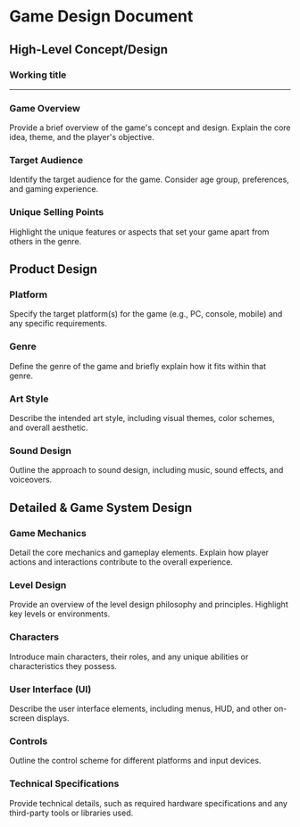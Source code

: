 <!-- This document serves as a design document of a game project in unity -->
<!-- Simon 1 -->
<!-- David 2 -->

# Game Design Document

## High-Level Concept/Design

### Working title

---
<!-- Simon 1 -->
### Game Overview
Provide a brief overview of the game's concept and design. Explain the core idea, theme, and the player's objective.

<!-- David 2 -->
### Target Audience
Identify the target audience for the game. Consider age group, preferences, and gaming experience.

<!-- Simon 1 -->
### Unique Selling Points
Highlight the unique features or aspects that set your game apart from others in the genre.

## Product Design

<!-- David 2 -->
### Platform
Specify the target platform(s) for the game (e.g., PC, console, mobile) and any specific requirements.

<!-- Simon 1 -->
### Genre
Define the genre of the game and briefly explain how it fits within that genre.

<!-- David 2 -->
### Art Style
Describe the intended art style, including visual themes, color schemes, and overall aesthetic.

<!-- Simon 1 -->
### Sound Design
Outline the approach to sound design, including music, sound effects, and voiceovers.

## Detailed & Game System Design

<!-- David 2 -->
### Game Mechanics
Detail the core mechanics and gameplay elements. Explain how player actions and interactions contribute to the overall experience.

<!-- Simon 1 -->
### Level Design
Provide an overview of the level design philosophy and principles. Highlight key levels or environments.

<!-- David 2 -->
### Characters
Introduce main characters, their roles, and any unique abilities or characteristics they possess.

<!-- Simon 1 -->
### User Interface (UI)
Describe the user interface elements, including menus, HUD, and other on-screen displays.

<!-- David 2 -->
### Controls
Outline the control scheme for different platforms and input devices.

<!-- Simon 1 -->
### Technical Specifications
Provide technical details, such as required hardware specifications and any third-party tools or libraries used.


